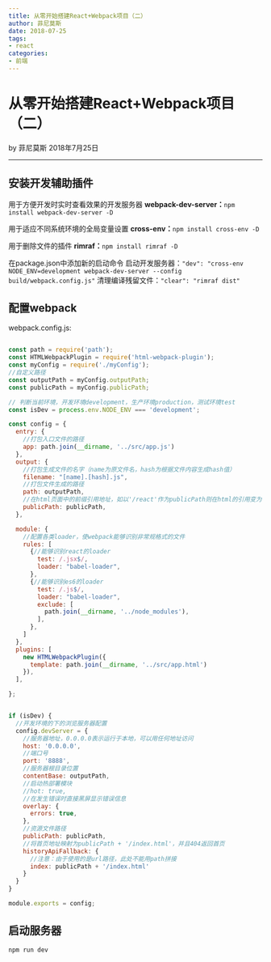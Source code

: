 ```yaml
---
title: 从零开始搭建React+Webpack项目（二）
author: 菲尼莫斯
date: 2018-07-25
tags:
- react
categories:
- 前端
---
```


# 从零开始搭建React+Webpack项目（二）

by 菲尼莫斯 2018年7月25日

---

## 安装开发辅助插件

用于方便开发时实时查看效果的开发服务器
**webpack-dev-server：**```npm install webpack-dev-server -D ```

用于适应不同系统环境的全局变量设置
**cross-env：**```npm install cross-env -D```

用于删除文件的插件
**rimraf：**```npm install rimraf -D```

在package.json中添加新的启动命令
启动开发服务器：```"dev": "cross-env NODE_ENV=development webpack-dev-server --config build/webpack.config.js"```
清理编译残留文件：```"clear": "rimraf dist" ```

## 配置webpack

webpack.config.js:

```js

const path = require('path');
const HTMLWebpackPlugin = require('html-webpack-plugin');
const myConfig = require('./myConfig');
//自定义路径
const outputPath = myConfig.outputPath;
const publicPath = myConfig.publicPath;

// 判断当前环境，开发环境development，生产环境production，测试环境test
const isDev = process.env.NODE_ENV === 'development';

const config = {
  entry: {
    //打包入口文件的路径
    app: path.join(__dirname, '../src/app.js')
  },
  output: {
    //打包生成文件的名字（name为原文件名，hash为根据文件内容生成hash值）
    filename: "[name].[hash].js",
    //打包文件生成的路径
    path: outputPath,
    //在html页面中的前缀引用地址，如以'/react'作为publicPath则在html的引用变为：'/react/app.hash.js'
    publicPath: publicPath,
  },

  module: {
    //配置各类loader，使webpack能够识别非常规格式的文件
    rules: [
      {//能够识别react的loader
        test: /.jsx$/,
        loader: "babel-loader",
      },
      {//能够识别es6的loader
        test: /.js$/,
        loader: "babel-loader",
        exclude: [
          path.join(__dirname, '../node_modules'),
        ],
      },
    ]
  },
  plugins: [
    new HTMLWebpackPlugin({
      template: path.join(__dirname, '../src/app.html')
    }),
  ],

};


if (isDev) {
  //开发环境的下的浏览服务器配置
  config.devServer = {
    //服务器地址，0.0.0.0表示运行于本地，可以用任何地址访问
    host: '0.0.0.0',
    //端口号
    port: '8888',
    //服务器根目录位置
    contentBase: outputPath,
    //启动热部署模块
    //hot: true,
    //在发生错误时直接黑屏显示错误信息
    overlay: {
      errors: true,
    },
    //资源文件路径
    publicPath: publicPath,
    //将首页地址映射为publicPath + '/index.html'，并且404返回首页
    historyApiFallback: {
      //注意：由于使用的是url路径，此处不能用path拼接
      index: publicPath + '/index.html'
    }
  }
}

module.exports = config;


```

## 启动服务器

```npm run dev```


